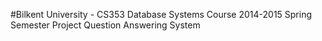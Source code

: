 #Bilkent University - CS353 Database Systems Course
2014-2015 Spring Semester Project
Question Answering System
